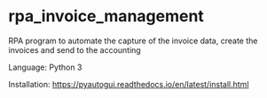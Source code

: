# rpa_invoice_management
RPA program to automate the capture of the invoice data, create the invoices and send to the accounting

Language: Python 3

Installation: https://pyautogui.readthedocs.io/en/latest/install.html
